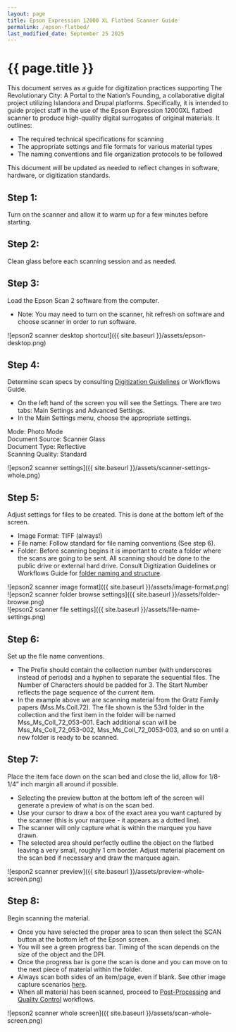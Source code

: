 ```yaml
---
layout: page
title: Epson Expression 12000 XL Flatbed Scanner Guide
permalink: /epson-flatbed/
last_modified_date: September 25 2025
---
```


# {{ page.title }}

This document serves as a guide for digitization practices supporting The Revolutionary City: A Portal to the Nation’s Founding, a collaborative digital project utilizing Islandora and Drupal platforms. Specifically, it is intended to guide project staff in the use of the Epson Expression 12000XL flatbed scanner to produce high-quality digital surrogates of original materials. It outlines:

* The required technical specifications for scanning  
* The appropriate settings and file formats for various material types  
* The naming conventions and file organization protocols to be followed  

This document will be updated as needed to reflect changes in software, hardware, or digitization standards.
## Step 1:  
Turn on the scanner and allow it to warm up for a few minutes before starting.  

## Step 2:  
Clean glass before each scanning session and as needed.  

## Step 3:  
Load the Epson Scan 2 software from the computer.
 * Note: You may need to turn on the scanner, hit refresh on software and choose scanner in order to run software.

![epson2 scanner desktop shortcut]({{ site.baseurl }}/assets/epson-desktop.png)


## Step 4:  
Determine scan specs by consulting [Digitization Guidelines](https://americanphilosophicalsociety.github.io/RevCityDocs/digitization/) or Workflows Guide.
 * On the left hand of the screen you will see the Settings. There are two tabs: Main Settings and Advanced Settings.
 * In the Main Settings menu, choose the appropriate settings.  

Mode: Photo Mode  
Document Source: Scanner Glass  
Document Type: Reflective  
Scanning Quality: Standard


![epson2 scanner settings]({{ site.baseurl }}/assets/scanner-settings-whole.png)  


## Step 5:
Adjust settings for files to be created. This is done at the bottom left of the screen.
 * Image Format: TIFF (always!)
 * File name: Follow standard for file naming conventions (See step 6).
 * Folder: Before scanning begins it is important to create a folder where the scans are going to be sent. All scanning should be done to the public drive or external hard drive. Consult Digitization Guidelines or Workflows Guide for [folder naming and structure](https://americanphilosophicalsociety.github.io/RevCityDocs/digitization/#file-storage).

![epson2 scanner image format]({{ site.baseurl }}/assets/image-format.png)  
![epson2 scanner folder browse settings]({{ site.baseurl }}/assets/folder-browse.png)  
![epson2 scanner file settings]({{ site.baseurl }}/assets/file-name-settings.png)  


## Step 6:  
Set up the file name conventions.
 * The Prefix should contain the collection number (with underscores instead of periods) and a hyphen to separate the sequential files. The Number of Characters should be padded for 3. The Start Number reflects the page sequence of the current item.
 * In the example above we are scanning material from the Gratz Family papers (Mss.Ms.Coll.72). The file shown is the 53rd folder in the collection and the first item in the folder will be named Mss_Ms_Coll_72_053-001. Each additional scan will be Mss_Ms_Coll_72_053-002, Mss_Ms_Coll_72_0053-003, and so on until a new folder is ready to be scanned.
  
## Step 7:  
Place the item face down on the scan bed and close the lid, allow for 1/8-1/4” inch margin all around if possible.
 * Selecting the preview button at the bottom left of the screen will generate a preview of what is on the scan bed.
 * Use your cursor to draw a box of the exact area you want captured by the scanner (this is your marquee - it appears as a dotted line).
 * The scanner will only capture what is within the marquee you have drawn.
 * The selected area should perfectly outline the object on the flatbed leaving a very small, roughly 1 cm border. Adjust material placement on the scan bed if necessary and draw the marquee again.

![espon2 scanner preview]({{ site.baseurl }}/assets/preview-whole-screen.png)  


## Step 8:
Begin scanning the material.
 * Once you have selected the proper area to scan then select the SCAN button at the bottom left of the Epson screen.
 * You will see a green progress bar. Timing of the scan depends on the size of the object and the DPI.
 * Once the progress bar is gone the scan is done and you can move on to the next piece of material within the folder.
 * Always scan both sides of an item/page, even if blank. See other image capture scenarios [here](https://americanphilosophicalsociety.github.io/RevCityDocs/digitization/#image-capture).
 * When all material has been scanned, proceed to [Post-Processing](https://americanphilosophicalsociety.github.io/RevCityDocs/digitization/#post-processing) and [Quality Control](https://americanphilosophicalsociety.github.io/RevCityDocs/digitization/#quality-control-measures) workflows.

 ![epson2 scanner whole screen]({{ site.baseurl }}/assets/scan-whole-screen.png)
     



